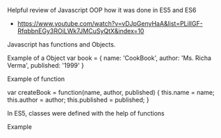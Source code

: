 

Helpful review of Javascript OOP how it was done in ES5 and ES6
* https://www.youtube.com/watch?v=vDJpGenyHaA&list=PLillGF-RfqbbnEGy3ROiLWk7JMCuSyQtX&index=10


Javascript has functions and Objects.

Example of a Object
var book = {
  name: 'CookBook',
  author: 'Ms. Richa Verma',
  published: '1999'
}

Example of function

var createBook = function(name, author, published) {
  this.name = name;
  this.author = author;
  this.published = published;
}

In ES5, classes were defined with the help of functions

Example
